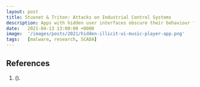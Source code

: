 ```yaml
---
layout: post
title: Stuxnet & Triton: Attacks on Industrial Control Systems
description: Apps with hidden user interfaces obscure their behaviour from the vetting teams of the app stores they target and from users unaware of the secret functionality. Those who are aware...
date:   2021-04-13 13:00:00 +0000
image:  '/images/posts/2021/hidden-illicit-ui-music-player-app.png'
tags:   [malware, research, SCADA]
---
```


<style>p { text-align: justify; }</style>



## References

<ol>
<li id="1"> ()<i></i><a href="" target="_blank"></a>.</li>
</ol>